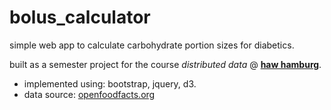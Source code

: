 # bolus_calculator

simple web app to calculate carbohydrate portion sizes for diabetics.

built as a semester project for the course _distributed data_ @ **[haw hamburg](https://www.haw-hamburg.de/)**.

- implemented using: bootstrap, jquery, d3.
- data source: [openfoodfacts.org](https://world.openfoodfacts.org/)
